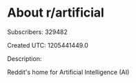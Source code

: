 # About r/artificial

Subscribers: 329482

Created UTC: 1205441449.0

Description:

Reddit's home for Artificial Intelligence (AI)
